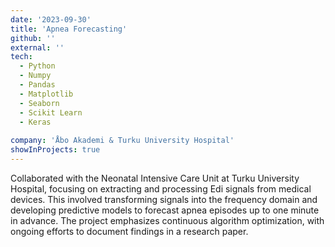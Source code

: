 ```yaml
---
date: '2023-09-30'
title: 'Apnea Forecasting'
github: ''
external: ''
tech:
  - Python
  - Numpy
  - Pandas
  - Matplotlib
  - Seaborn
  - Scikit Learn
  - Keras
  
company: 'Åbo Akademi & Turku University Hospital'
showInProjects: true
---
```


Collaborated with the Neonatal Intensive Care Unit at Turku University Hospital, focusing on extracting and processing Edi signals from medical devices. This involved transforming signals into the frequency domain and developing predictive models to forecast apnea episodes up to one minute in advance. The project emphasizes continuous algorithm optimization, with ongoing efforts to document findings in a research paper.
